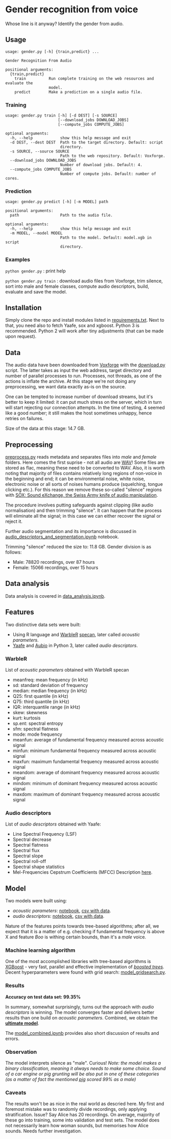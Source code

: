 # Gender recognition from voice
Whose line is it anyway? Identify the gender from audio.

## Usage

```
usage: gender.py [-h] {train,predict} ...

Gender Recognition From Audio

positional arguments:
  {train,predict}
    train          Run complete training on the web resources and evaluate the
                   model.
    predict        Make a prediction on a single audio file.
```
### Training
```
usage: gender.py train [-h] [-d DEST] [-s SOURCE]
                       [--download_jobs DOWNLOAD_JOBS]
                       [--compute_jobs COMPUTE_JOBS]

optional arguments:
  -h, --help            show this help message and exit
  -d DEST, --dest DEST  Path to the target directory. Default: script
                        directory.
  -s SOURCE, --source SOURCE
                        Path to the web repository. Default: Voxforge.
  --download_jobs DOWNLOAD_JOBS
                        Number of download jobs. Default: 4.
  --compute_jobs COMPUTE_JOBS
                        Number of compute jobs. Default: number of cores.
```
### Prediction
```
usage: gender.py predict [-h] [-m MODEL] path

positional arguments:
  path                  Path to the audio file.

optional arguments:
  -h, --help            show this help message and exit
  -m MODEL, --model MODEL
                        Path to the model. Default: model.xgb in script
                        directory.
```

### Examples
`python gender.py` : print help

`python gender.py train` : download audio files from Voxforge, trim silence, sort into male and female classes, compute audio descriptors, build, evaluate and save the model.

## Installation

Simply clone the repo and install modules listed in [requirements.txt](requirements.txt). Next to that, you need also to fetch Yaafe, sox and xgboost. Python 3 is recommended. Python 2 will work after tiny adjustments (that can be made upon request).

## Data

The audio data have been downloaded from [Voxforge](http://www.repository.voxforge1.org/downloads/SpeechCorpus/Trunk/Audio/Main/16kHz_16bit/) with the [download.py](download.py) script. The latter takes as input the web address, target directory and number of parallel processes to run. Processes, not threads, as one of the actions is inflate the archive. At this stage we're not doing any preprocessing, we want data exactly as-is on the source.

One can be tempted to increase number of download streams, but it's better to keep it limited: it can put much stress on the server, which in turn will start rejecting our connection attempts. In the time of testing, 4 seemed like a good number; it still makes the host sometimes unhappy, hence retries on failures.

Size of the data at this stage: 14.7 GB.

## Preprocessing

[preprocess.py](preprocess.py) reads metadata and separates files into *male* and *female* folders. Here comes the first suprise - not all audio are [WAV](https://en.wikipedia.org/wiki/WAV)! Some files are stored as flac, meaning these need to be converted to WAV. Also, it is worth noting that majority of files contains relatively long regions of non-voice in the beginning and end; it can be environmental noise, white noise, electronic noise or all sorts of noises humans produce (squelching, tongue clicking etc.). For this reason we remove these so-called "silence" regions with [SOX: Sound eXchange, the Swiss Army knife of audio manipulation](http://sox.sourceforge.net/sox.html).

The procedure involves putting safeguards against clipping (like audio normalisation) and then trimming "silence". It can happen that the process will eliminate all the signal; in this case we can either recover the signal or reject it.

Further audio segmentation and its importance is discussed in [audio_descriptors_and_segmentation.ipynb](http://nbviewer.jupyter.org/github/tracek/mfmodel/blob/master/analysis/audio_descriptors_and_segmentation.ipynb) notebook.

Trimming "silence" reduced the size to: 11.8 GB. Gender division is as follows:
- Male: 78820 recordings, over 87 hours
- Female: 15066 recordings, over 15 hours

## Data analysis
Data analysis is covered in [data_analysis.ipynb](http://nbviewer.jupyter.org/github/tracek/mfmodel/blob/master/analysis/data_analysis.ipynb).

## Features
Two distinctive data sets were built:
- Using R language and [WarbleR](https://cran.r-project.org/web/packages/warbleR/index.html) [specan](https://www.rdocumentation.org/packages/warbleR/versions/1.1.8/topics/specan), later called *acoustic parameters*.
- [Yaafe](http://yaafe.sourceforge.net/) and [Aubio](https://aubio.org/) in Python 3, later called *audio descriptors*.

### WarbleR
List of *acoustic parameters* obtained with WarbleR specan
- meanfreq: mean frequency (in kHz)
- sd: standard deviation of frequency
- median: median frequency (in kHz)
- Q25: first quantile (in kHz)
- Q75: third quantile (in kHz)
- IQR: interquantile range (in kHz)
- skew: skewness
- kurt: kurtosis
- sp.ent: spectral entropy
- sfm: spectral flatness
- mode: mode frequency
- meanfun: average of fundamental frequency measured across acoustic signal
- minfun: minimum fundamental frequency measured across acoustic signal
- maxfun: maximum fundamental frequency measured across acoustic signal
- meandom: average of dominant frequency measured across acoustic signal
- mindom: minimum of dominant frequency measured across acoustic signal
- maxdom: maximum of dominant frequency measured across acoustic signal

### Audio descriptors
List of *audio descriptors* obtained with Yaafe:
- Line Spectral Frequency (LSF)
- Spectral decrease
- Spectral flatness
- Spectral flux
- Spectral slope
- Spectral roll-off
- Spectral shape statistics
- Mel-Frequencies Cepstrum Coefficients (MFCC)
Description [here](http://yaafe.sourceforge.net/features.html).

## Model
Two models were built using:
- *acoustic parameters*: [notebook](http://nbviewer.jupyter.org/github/tracek/mfmodel/blob/master/analysis/model_warbler.ipynb), [csv with data](https://drive.google.com/open?id=1qZZTBPY6Ap0i5qr_e9xQbRNts7XMivs7).
- *audio descriptors*: [notebook](http://nbviewer.jupyter.org/github/tracek/mfmodel/blob/master/analysis/model_descriptors.ipynb), [csv with data](https://drive.google.com/open?id=1xwKHHrOgDj_0269OkYFpmDBNYg4rbxKq).

Nature of the features points towards tree-based algorithms; after all, we expect that it is a matter of e.g. checking if fundamental frequency is above X and feature *Boo* is withing certain bounds, than it's a *male* voice.

### Machine learning algorithm

One of the most accomplished libraries with tree-based algorithms is [XGBoost](https://github.com/dmlc/xgboost) - very fast, parallel and effective implementation of [*boosted trees*](https://arxiv.org/abs/1603.02754). Decent hyperparameters were found with grid search: [model_gridsearch.py](analysis/model_gridsearch.py).

### Results

**Accuracy on test data set: 99.35%**

In summary, somewhat surprisingly, turns out the approach with *audio descriptors* is winning. The model converges faster and delivers better results than one build on *acoustic parameters*. Combined, we obtain the [**ultimate model**](http://nbviewer.jupyter.org/github/tracek/mfmodel/blob/master/analysis/model_combined.ipynb).

The [model_combined.ipynb](http://nbviewer.jupyter.org/github/tracek/mfmodel/blob/master/analysis/model_combined.ipynb) provides also short discussion of results and errors.

### Observation

The model interprets silence as "male". Curious! *Note: the model makes a binary classification, meaning it always needs to make some choice. Sound of a car engine or pig grunting will be also put in one of these categories (as a matter of fact the mentioned [pig](http://www.wavsource.com/snds_2017-09-17_1751672946049674/animals/pig3.wav) scored 99% as a male)*

### Caveats

The results won't be as nice in the real world as descried here. My first and foremost mistake was to randomly divide recordings, only applying stratification. Issue? Say Alice has 20 recordings. On average, majority of these go into training, some into validation and test sets. The model does not necessarily learn how woman sounds, but memorises how Alice sounds. Needs further investigation.

